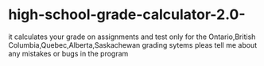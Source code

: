 # high-school-grade-calculator-2.0-
it calculates your grade on assignments and test 
only for the Ontario,British Columbia,Quebec,Alberta,Saskachewan grading sytems 
pleas tell me about any mistakes or bugs in the program 
